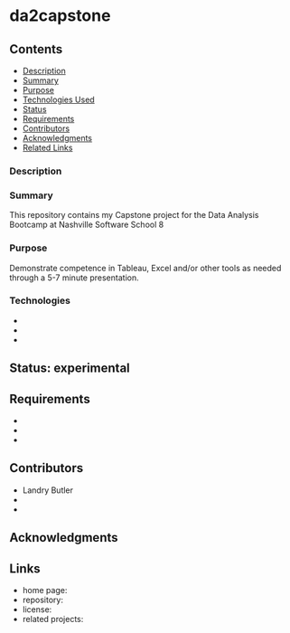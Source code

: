 # da2capstone

## Contents
- [Description](#Description)
- [Summary](#Summary)
- [Purpose](#Purpose)
- [Technologies Used](#Technologies)
- [Status](#Status)
- [Requirements](#Requirements)
- [Contributors](#Contributors)
- [Acknowledgments](#Acknowledgments)
- [Related Links](#Links)


### Description

### Summary
This repository contains my Capstone project for the Data Analysis Bootcamp at Nashville Software School
8
### Purpose
Demonstrate competence in Tableau, Excel and/or other tools as needed through a 5-7 minute presentation.

### Technologies
- 
- 
- 

## Status: experimental

## Requirements
- 
- 
- 

## Contributors
- Landry Butler
- 
- 

## Acknowledgments

## Links
- home page: 
- repository: 
- license: 
- related projects: 
